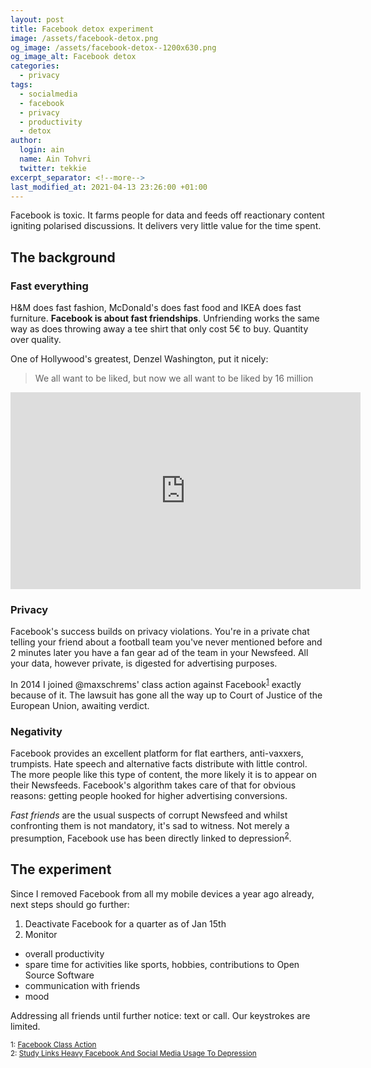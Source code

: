 ```yaml
---
layout: post
title: Facebook detox experiment
image: /assets/facebook-detox.png
og_image: /assets/facebook-detox--1200x630.png
og_image_alt: Facebook detox
categories:
  - privacy
tags:
  - socialmedia
  - facebook
  - privacy
  - productivity
  - detox
author:
  login: ain
  name: Ain Tohvri
  twitter: tekkie
excerpt_separator: <!--more-->
last_modified_at: 2021-04-13 23:26:00 +01:00
---
```

Facebook is toxic. It farms people for data and feeds off reactionary content igniting polarised discussions. It delivers very little value for the time spent.<!--more-->

## The background

### Fast everything

H&M does fast fashion, McDonald's does fast food and IKEA does fast furniture. __Facebook is about fast friendships__. Unfriending works the same way as does throwing away a tee shirt that only cost 5€ to buy. Quantity over quality.

One of Hollywood's greatest, Denzel Washington, put it nicely:

> We all want to be liked, but now we all want to be liked by 16 million

<iframe width="560" height="315" src="https://www.youtube-nocookie.com/embed/0bj3j8WHh5k?rel=0&amp;showinfo=0" frameborder="0" gesture="media" allow="encrypted-media" allowfullscreen class="video--padded"></iframe>

### Privacy

Facebook's success builds on privacy violations. You're in a private chat telling your friend about a football team you've never mentioned before and 2 minutes later you have a fan gear ad of the team in your Newsfeed. All your data, however private, is digested for advertising purposes.

In 2014 I joined @maxschrems' class action against Facebook<sup>[1](#class-act-against-facebook)</sup> exactly because of it. The lawsuit has gone all the way up to Court of Justice of the European Union, awaiting verdict.

### Negativity

Facebook provides an excellent platform for flat earthers, anti-vaxxers, trumpists. Hate speech and alternative facts distribute with little control. The more people like this type of content, the more likely it is to appear on their Newsfeeds. Facebook's algorithm takes care of that for obvious reasons: getting people hooked for higher advertising conversions.

_Fast friends_ are the usual suspects of corrupt Newsfeed and whilst confronting them is not mandatory, it's sad to witness. Not merely a presumption, Facebook use has been directly linked to depression<sup>[2](#facebook-linked-to-depression)</sup>.

## The experiment

Since I removed Facebook from all my mobile devices a year ago already, next steps should go further:

1. Deactivate Facebook for a quarter as of Jan 15th
2. Monitor
  - overall productivity
  - spare time for activities like sports, hobbies, contributions to Open Source Software
  - communication with friends
  - mood

Addressing all friends until further notice: text or call. Our keystrokes are limited.

<small><a name="class-act-against-facebook">1</a>: [Facebook Class Action](https://www.fbclaim.com/ui/page/updates)</small><br>
<small><a name="facebook-linked-to-depression">2</a>: [Study Links Heavy Facebook And Social Media Usage To Depression](https://www.forbes.com/sites/amitchowdhry/2016/04/30/study-links-heavy-facebook-and-social-media-usage-to-depression/)</small>
